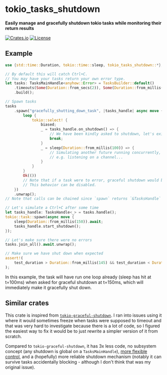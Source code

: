 # tokio_tasks_shutdown

**Easily manage and gracefully shutdown tokio tasks while monitoring their return results**

[![Crates.io](https://img.shields.io/crates/v/tokio_tasks_shutdown.svg)](https://crates.io/crates/tokio_tasks_shutdown)
[![License](https://img.shields.io/github/license/Ten0/tokio_tasks_shutdown)](LICENSE)

## Example

```rust
use {std::time::Duration, tokio::time::sleep, tokio_tasks_shutdown::*};

// By default this will catch Ctrl+C.
// You may have your tasks return your own error type.
let tasks: TasksMainHandle<anyhow::Error> = TasksBuilder::default()
	.timeouts(Some(Duration::from_secs(2)), Some(Duration::from_millis(500)))
	.build();

// Spawn tasks
tasks
	.spawn("gracefully_shutting_down_task", |tasks_handle| async move {
		loop {
			tokio::select! {
				biased;
				_ = tasks_handle.on_shutdown() => {
					// We have been kindly asked to shutdown, let's exit
					break;
				}
				_ = sleep(Duration::from_millis(100)) => {
					// Simulating another future running concurrently,
					// e.g. listening on a channel...
				}
			}
		}
		Ok(())
		// Note that if a task were to error, graceful shutdown would be initiated.
		// This behavior can be disabled.
	})
	.unwrap();
// Note that calls can be chained since `spawn` returns `&TasksHandle`

// Let's simulate a Ctrl+C after some time
let tasks_handle: TasksHandle<_> = tasks.handle();
tokio::task::spawn(async move {
	sleep(Duration::from_millis(150)).await;
	tasks_handle.start_shutdown();
});

// Let's make sure there were no errors
tasks.join_all().await.unwrap();

// Make sure we have shut down when expected
assert!(
	test_duration > Duration::from_millis(145) && test_duration < Duration::from_millis(155)
);
```

In this example, the task will have run one loop already (sleep has hit at t=100ms) when asked for graceful
shutdown at t=150ms, which will immediately make it gracefully shut down.

## Similar crates

This crate is inspired from [`tokio-graceful-shutdown`](https://github.com/Finomnis/tokio-graceful-shutdown/).
I ran into issues using it where it would sometimes freeze when tasks
were supposed to timeout and that was very hard to investigate because there is a lot of code, so I figured the easiest
way to fix it would be to just rewrite a simpler version of it from scratch.

Compared to `tokio-graceful-shutdown`, it has 3x less code, no subsystem concept
(any shutdown is global on a `TasksMainHandle`),
[more flexible control](https://github.com/Finomnis/tokio-graceful-shutdown/issues/54),
and a (hopefully) more reliable shutdown mechanism
(notably it can survive tasks accidentally blocking - although I don't think that was my original issue).
